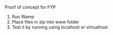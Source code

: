 Proof of concept for FYP

1. Run Wamp
2. Place files in zip into www folder
3. Test it by running using localhost or virtualhost
